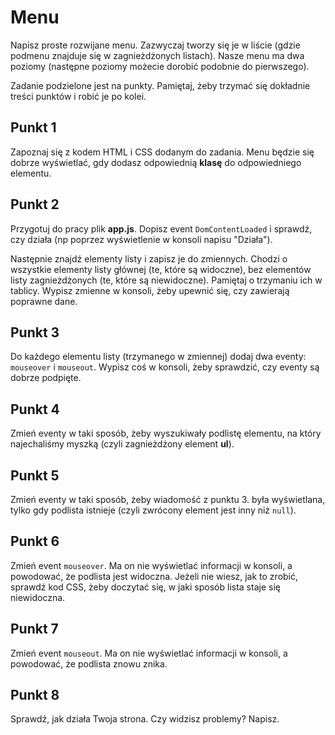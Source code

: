 # Menu

Napisz proste rozwijane menu. Zazwyczaj tworzy się je w liście (gdzie podmenu znajduje się w zagnieżdżonych listach).
Nasze menu ma dwa poziomy (następne poziomy możecie dorobić podobnie do pierwszego).

Zadanie podzielone jest na punkty. Pamiętaj, żeby trzymać się dokładnie treści punktów i robić je po kolei.

## Punkt 1
Zapoznaj się z kodem HTML i CSS dodanym do zadania. Menu będzie się dobrze wyświetlać, gdy dodasz odpowiednią **klasę** do odpowiedniego elementu.  

## Punkt 2
Przygotuj do pracy plik **app.js**. Dopisz event ```DomContentLoaded``` i sprawdź, czy działa (np poprzez wyświetlenie w konsoli napisu "Działa").

Następnie znajdź elementy listy i zapisz je do zmiennych. Chodzi o wszystkie elementy listy głównej (te, które są widoczne), bez elementów listy zagnieżdżonych (te, które są niewidoczne). Pamiętaj o trzymaniu ich w tablicy.
Wypisz zmienne w konsoli, żeby upewnić się, czy zawierają poprawne dane.

## Punkt 3
Do każdego elementu listy (trzymanego w zmiennej) dodaj dwa eventy: ```mouseover``` i ```mouseout```. Wypisz coś w konsoli, żeby sprawdzić, czy eventy są dobrze podpięte.

## Punkt 4
Zmień eventy w taki sposób, żeby wyszukiwały podlistę elementu, na który najechaliśmy myszką (czyli zagnieżdżony  element **ul**).

## Punkt 5
Zmień eventy w taki sposób, żeby wiadomość z punktu 3. była wyświetlana, tylko gdy podlista istnieje (czyli zwrócony element jest inny niż ```null```).

## Punkt 6
Zmień event ```mouseover```. Ma on nie wyświetlać informacji w konsoli, a powodować, że podlista jest widoczna. Jeżeli nie wiesz, jak to zrobić, sprawdź kod CSS, żeby doczytać się, w jaki sposób lista staje się niewidoczna.

## Punkt 7
Zmień event ```mouseout```. Ma on nie wyświetlać informacji w konsoli, a powodować, że podlista znowu znika.

## Punkt 8
Sprawdź, jak działa Twoja strona. Czy widzisz problemy? Napisz.
